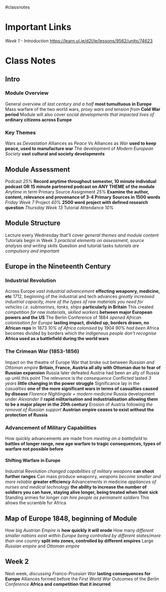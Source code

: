 #classnotes 

# Important Links

*Week 1 - Introduction*
https://learn.ul.ie/d2l/le/lessons/9562/units/74623

# Class Notes

## Intro

### Module Overview

General overview of *last century and a half* **most tumultuous in Europe**
Mass warfare of the two world wars, *proxy wars and tension from* **Cold War period**
Module will also cover *social developments that impacted lives of* **ordinary citizens across Europe**

### Key Themes

Wars as *Devastation*
Alliances as *Peace* Vs Alliances as *War* **used to keep peace, used to manufacture war**
The development of *Modern European Society* **vast cultural and society developments**

## Module Assessment

Podcast *25%* **Record anytime throughout semester, 10 minute individual podcast OR 15 minute partnered podcast on ANY THEME of the module** *Anytime in term*
Primary Source Assignment *25%* **Examine the author, content, relevance and provenance of 3-4 Primary Sources in 1500 words** *Friday Week 7*
Project *40%* **2500 word project with defined research question** *Thursday Week 13*
Tutorial Attendance *10%*

## Module Structure

Lecture every Wednesday that'll cover *general themes and module content*
Tutorials begin in Week 3 *practical elements on assessment, source analysis and writing skills*
Question and tutorial tasks *tutorials are compulsory and important*

## Europe in the Nineteenth Century

### Industrial Revolution

Across Europe *vast industrial advancement* **effecting weaponry, medicine, etc**
1712, beginning of the industrial and tech advances *greatly increased industrial capacity, more of the types of raw materials you need for vehicles i.e. submarines, tanks, ships* **particularly in Britain**
This created *competition for raw materials, skilled workers* **between major European powers and the US** 
The Berlin Conference of 1884 *opened African colonisation for Europe* **lasting impact, divided up, borders drawn, no African reps**
In 1873 *10% of Africa colonised* by 1904 *90% had been*
Africa becomes divided by borders which *the indigenous people don't recognise* **Africa used as a battlefield during the world wars**
### The Crimean War (1853-1856)

Impact on the theatre of Europe
War that broke out between *Russian and Ottoman empire* **Britain, France, Austria all ally with Ottoman due to fear of Russian expansion** Russia later defeated
Austria had been an ally of Russia up until this point
The relevance is *the consequence*
Conflicted lasted *3 years* **little changing in the power struggle**
Significance lay in the *casualties* **one of the more significant wars in terms of casualties caused by disease** *Florence Nightingale + modern medicine* 
Russia development under *Alexander II* **rapid militarisation and industrialisation allowing them to be a major player in the 20th century**
Erosion of Austria following *the removal of Russian support* **Austrian empire ceases to exist without the protection of Russia**
### Advancement of Military Capabilities

How quickly advancements are made from *meeting on a battlefield* to **battles of longer range, new age warfare to tragic consequences, types of warfare not possible before**

#### Shifting Warfare in Europe

Industrial Revolution *changed capabilities of military weapons* **can shoot further ranges**
Can mass produce weaponry, *weapons become smaller and more reliable* **greater efficiency**
Advancements in medicine *appliances of nurses and medical technology* **the ability to increase the number of soldiers you can have, staying alive longer, being treated when their sick** 
Standing armies for longer *can hire people as permanent soldiers*
This allows the scramble for Africa

## Map of Europe 1848, beginning of Module

How big *Austrian Empire is* **how quickly it will erode**
How many *different smaller nations exist within Europe being controlled by different states/more than one country* **split into zones, controlled by different empires**
Large *Russian empire* and *Ottoman empire*

## Week 2

Next week, *discussing Franco-Prussian War* **lasting consequences for Europe**
Alliances formed before the *First World War*
Outcomes of the *Berlin Conference* **Africa and competition that it incurred**










